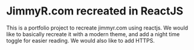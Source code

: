 # JimmyR.com recreated in ReactJS

This is a portfolio project to recreate jimmyr.com using reactjs. We would like to basically recreate it with a modern theme, and add a night time toggle for easier reading. We would also like to add HTTPS. 